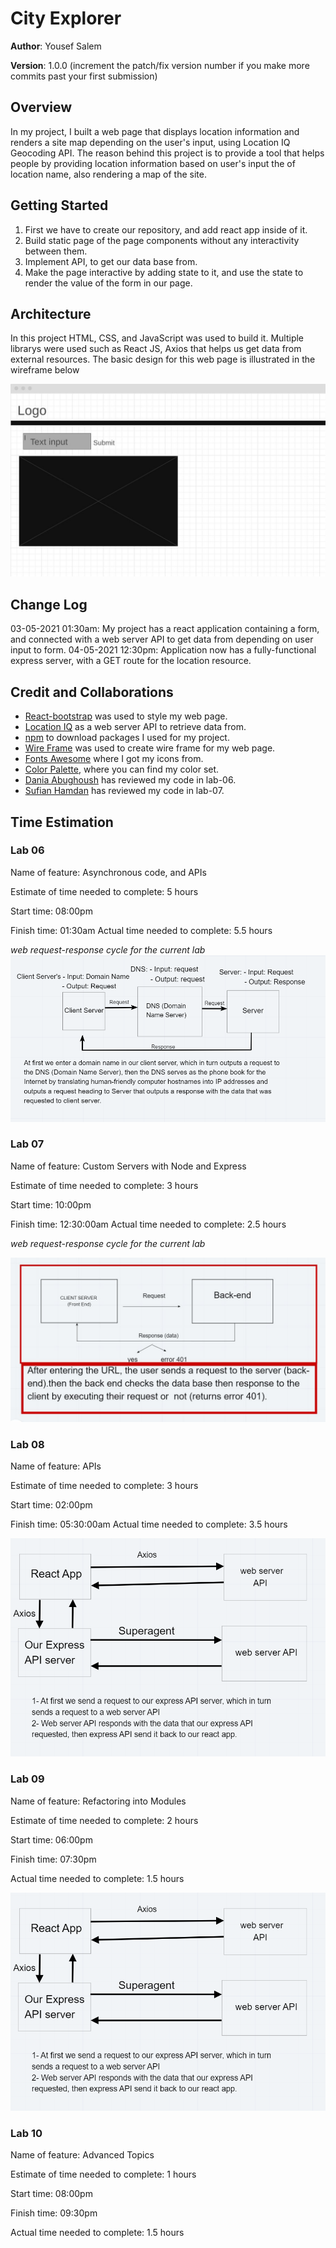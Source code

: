 # City Explorer

**Author**: Yousef Salem

**Version**: 1.0.0 (increment the patch/fix version number if you make more commits past your first submission)

## Overview

In my project, I built a web page that displays location information and renders a site map depending on the user's input, using Location IQ Geocoding API. The reason behind this project is to provide a tool that helps people by providing location information based on user's input the of location name, also rendering a map of the site.

## Getting Started

1. First we have to create our repository, and add react app inside of it.
2. Build static page of the page components without any interactivity between them.
3. Implement API, to get our data base from.
4. Make the page interactive by adding state to it, and use the state to render the value of the form in our page.

## Architecture

In this project HTML, CSS, and JavaScript was used to build it. Multiple librarys were used  such as React JS, Axios that helps us get data from external resources.
The basic design for this web page is illustrated in the wireframe below

![wireframe](./src/assets/wireframe.JPG)


## Change Log

03-05-2021 01:30am: My project has a react application containing a form, and connected with a web server API to get data from depending on user input to form.
04-05-2021 12:30pm: Application now has a fully-functional express server, with a GET route for the location resource.

## Credit and Collaborations

- [React-bootstrap](https://react-bootstrap.netlify.app/) was used to style my web page.
- [Location IQ](https://locationiq.com/) as a web server API to retrieve data from.
- [npm](https://www.npmjs.com/) to download packages I used for my project.
- [Wire Frame](https://wireframe.cc/) was used to create wire frame for my web page.
- [Fonts Awesome](https://fontawesome.com/) where I got my icons from.
- [Color Palette](https://coolors.co/palettes/trending), where you can find my color set.
- [Dania Abughoush](https://github.com/DaniaAbughoush) has reviewed my code in lab-06.
- [Sufian Hamdan](https://github.com/SufianHamdan) has reviewed my code in lab-07.


## Time Estimation

### Lab 06

Name of feature: Asynchronous code, and APIs

Estimate of time needed to complete: 5 hours

Start time: 08:00pm 

Finish time: 01:30am
Actual time needed to complete: 5.5 hours

_web request-response cycle for the current lab_
![WRRC](./src/assets/lab06.png)


### Lab 07

Name of feature: Custom Servers with Node and Express

Estimate of time needed to complete: 3 hours

Start time: 10:00pm 

Finish time: 12:30:00am
Actual time needed to complete: 2.5 hours

_web request-response cycle for the current lab_

![WRRC](./src/assets/lab07.JPG)


### Lab 08

Name of feature: APIs

Estimate of time needed to complete: 3 hours

Start time: 02:00pm 

Finish time: 05:30:00am
Actual time needed to complete: 3.5 hours

![WRRC](./src/assets/lab08.png)


### Lab 09

Name of feature: Refactoring into Modules


Estimate of time needed to complete: 2 hours

Start time: 06:00pm 

Finish time: 07:30pm

Actual time needed to complete: 1.5 hours

![WRRC](./src/assets/lab08.png)



### Lab 10

Name of feature: Advanced Topics


Estimate of time needed to complete: 1 hours

Start time: 08:00pm 

Finish time: 09:30pm

Actual time needed to complete: 1.5 hours
